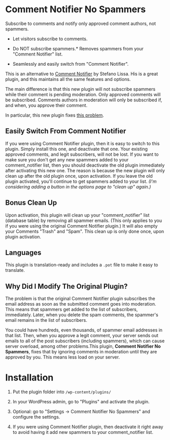 Comment Notifier No Spammers
============================

Subscribe to comments and notify only approved comment authors, not spammers.


* Let visitors subscribe to comments.
* Do NOT subscribe spammers.* Removes spammers from your "Comment Notifier" list.
* Seamlessly and easily switch from "Comment Notifier".

This is an alternative to [Comment Notifier](http://wordpress.org/plugins/comment-notifier/) by Stefano Lissa. His is a great plugin, and this maintains all the same features and options. The main difference is that this new plugin will not subscribe spammers while their comment is pending moderation. Only approved comments will be subscribed. Comments authors in moderation will only be subscribed if, and when, you approve their comment. 

In particular, this new plugin fixes [this problem](http://wordpress.org/support/topic/remove-subscribed-emails-whose-comments-are-trashedmarked-as-spam).

Easily Switch From Comment Notifier
-----------------------------------

If you were using Comment Notifier plugin, then it is easy to switch to this plugin. Simply install this one, and deactivate that one. Your existing approved comments, and legit subscribers, will not be lost. If you want to make sure you don't get any new spammers added to your comment_notifier list, then you should deactivate the old plugin immediately after activating this new one. The reason is because the new plugin will only clean up after the old plugin once, upon activation. If you leave the old plugin activated, you'll continue to get spammers added to your list. *(I'm considering adding a button in the options page to "clean up" again.)*

Bonus Clean Up
--------------

Upon activation, this plugin will clean up your "comment_notifier" list (database table) by removing all spammer emails. (This only applies to you if you were using the original Comment Notifier plugin.) It will also empty your Comments "Trash" and "Spam". This clean up is only done once, upon plugin activation.


Languages
---------
This plugin is translation-ready and includes a `.pot` file to make it easy to translate.


Why Did I Modify The Original Plugin?
--------------------------------------

The problem is that the original Comment Notifier plugin subscribes the email address as soon as the submitted comment goes into moderation. This means that spammers get added to the list of subscribers, immediately. Later, when you delete the spam comments, the spammer's email remains in the list of subscribers. 

You could have hundreds, even thousands, of spammer email addresses in that list. Then, when you approve a legit comment, your server sends out emails to all of the post subscribers (including spammers), which can cause server overload, among other problems.This plugin, **Comment Notifier No Spammers**, fixes that by ignoring comments in moderation until they are approved by you. This means less load on your server.

Installation
============

1. Put the plugin folder into `/wp-content/plugins/`
2. In your WordPress admin, go to "Plugins" and activate the plugin.
3. Optional: go to "Settings -> Comment Notifier No Spammers" and configure the settings.
4. If you were using Comment Notifier plugin, then deactivate it right away to avoid having it add new spammers to your comment_notifier list.